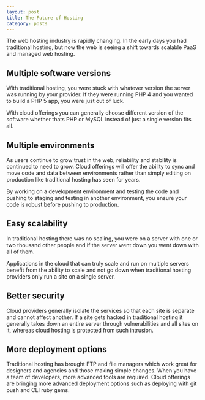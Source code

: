 ```yaml
---
layout: post
title: The Future of Hosting
category: posts
---
```


The web hosting industry is rapidly changing. In the early days you had traditional hosting, but now the web is seeing a shift towards scalable PaaS and managed web hosting.

## Multiple software versions

With traditional hosting, you were stuck with whatever version the server was running by your provider. If they were running PHP 4 and you wanted to build a PHP 5 app, you were just out of luck.

With cloud offerings you can generally choose different version of the software whether thats PHP or MySQL instead of just a single version fits all.

## Multiple environments

As users continue to grow trust in the web, reliability and stability is continued to need to grow. Cloud offerings will offer the ability to sync and move code and data between environments rather than simply editing on production like traditional hosting has seen for years.

By working on a development environment and testing the code and pushing to staging and testing in another environment, you ensure your code is robust before pushing to production.

## Easy scalability

In traditional hosting there was no scaling, you were on a server with one or two thousand other people and if the server went down you went down with all of them.

Applications in the cloud that can truly scale and run on multiple servers benefit from the ability to scale and not go down when traditional hosting providers only run a site on a single server.

## Better security

Cloud providers generally isolate the services so that each site is separate and cannot affect another. If a site gets hacked in traditional hosting it generally takes down an entire server through vulnerabilities and all sites on it, whereas cloud hosting is protected from such intrusion.

## More deployment options

Traditional hosting has brought FTP and file managers which work great for designers and agencies and those making simple changes. When you have a team of developers, more advanced tools are required. Cloud offerings are bringing more advanced deployment options such as deploying with git push and CLI ruby gems.

